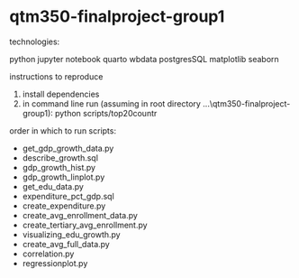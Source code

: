 # qtm350-finalproject-group1
 
technologies:

python
jupyter notebook
quarto
wbdata
postgresSQL
matplotlib
seaborn

instructions to reproduce
1. install dependencies
2. in command line run (assuming in root directory ...\qtm350-finalproject-group1):
python scripts/top20countr


order in which to run scripts:
- get_gdp_growth_data.py
- describe_growth.sql
- gdp_growth_hist.py
- gdp_growth_linplot.py
- get_edu_data.py
- expenditure_pct_gdp.sql
- create_expenditure.py
- create_avg_enrollment_data.py
- create_tertiary_avg_enrollment.py
- visualizing_edu_growth.py
- create_avg_full_data.py
- correlation.py
- regressionplot.py